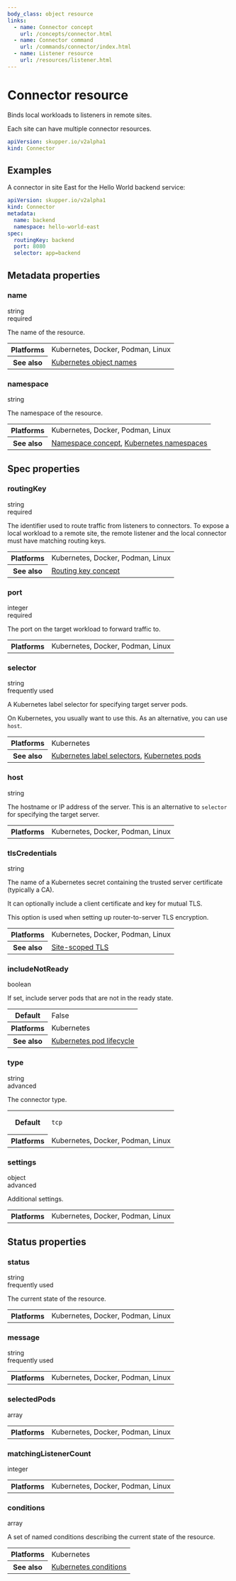 ```yaml
---
body_class: object resource
links:
  - name: Connector concept
    url: /concepts/connector.html
  - name: Connector command
    url: /commands/connector/index.html
  - name: Listener resource
    url: /resources/listener.html
---
```


# Connector resource

<section>

Binds local workloads to listeners in remote sites.

Each site can have multiple connector resources.

~~~ yaml
apiVersion: skupper.io/v2alpha1
kind: Connector
~~~

</section>

<section>

## Examples

A connector in site East for the Hello World backend service:

~~~ yaml
apiVersion: skupper.io/v2alpha1
kind: Connector
metadata:
  name: backend
  namespace: hello-world-east
spec:
  routingKey: backend
  port: 8080
  selector: app=backend
~~~

</section>

<section class="attributes">

## Metadata properties

<div class="attribute">
<div class="attribute-heading">
<h3 id="metadata-name">name</h3>
<div class="attribute-type-info">string</div>
<div class="attribute-flags">required</div>
</div>
<div class="attribute-body">

The name of the resource.

<table class="fields"><tr><th>Platforms</th><td>Kubernetes, Docker, Podman, Linux</td><tr><th>See also</th><td><a href="https://kubernetes.io/docs/concepts/overview/working-with-objects/names/">Kubernetes object names</a></td></table>

</div>
</div>

<div class="attribute folded">
<div class="attribute-heading">
<h3 id="metadata-namespace">namespace</h3>
<div class="attribute-type-info">string</div>
</div>
<div class="attribute-body">

The namespace of the resource.

<table class="fields"><tr><th>Platforms</th><td>Kubernetes, Docker, Podman, Linux</td><tr><th>See also</th><td><a href="/concepts/namespace.html">Namespace concept</a>, <a href="https://kubernetes.io/docs/concepts/overview/working-with-objects/namespaces/">Kubernetes namespaces</a></td></table>

</div>
</div>

</section>

<section class="attributes">

## Spec properties

<div class="attribute">
<div class="attribute-heading">
<h3 id="spec-routingkey">routingKey</h3>
<div class="attribute-type-info">string</div>
<div class="attribute-flags">required</div>
</div>
<div class="attribute-body">

The identifier used to route traffic from listeners to
connectors.  To expose a local workload to a remote
site, the remote listener and the local connector must
have matching routing keys.

<table class="fields"><tr><th>Platforms</th><td>Kubernetes, Docker, Podman, Linux</td><tr><th>See also</th><td><a href="/concepts/routing-key.html">Routing key concept</a></td></table>

</div>
</div>

<div class="attribute">
<div class="attribute-heading">
<h3 id="spec-port">port</h3>
<div class="attribute-type-info">integer</div>
<div class="attribute-flags">required</div>
</div>
<div class="attribute-body">

The port on the target workload to forward traffic to.

<table class="fields"><tr><th>Platforms</th><td>Kubernetes, Docker, Podman, Linux</td></table>

</div>
</div>

<div class="attribute">
<div class="attribute-heading">
<h3 id="spec-selector">selector</h3>
<div class="attribute-type-info">string</div>
<div class="attribute-flags">frequently used</div>
</div>
<div class="attribute-body">

A Kubernetes label selector for specifying target server
pods.

On Kubernetes, you usually want to use this.  As an
alternative, you can use `host`.

<table class="fields"><tr><th>Platforms</th><td>Kubernetes</td><tr><th>See also</th><td><a href="https://kubernetes.io/docs/concepts/overview/working-with-objects/labels/#label-selectors">Kubernetes label selectors</a>, <a href="https://kubernetes.io/docs/concepts/workloads/pods/">Kubernetes pods</a></td></table>

</div>
</div>

<div class="attribute folded">
<div class="attribute-heading">
<h3 id="spec-host">host</h3>
<div class="attribute-type-info">string</div>
</div>
<div class="attribute-body">

The hostname or IP address of the server.  This is an
alternative to `selector` for specifying the target
server.

<table class="fields"><tr><th>Platforms</th><td>Kubernetes, Docker, Podman, Linux</td></table>

</div>
</div>

<div class="attribute folded">
<div class="attribute-heading">
<h3 id="spec-tlscredentials">tlsCredentials</h3>
<div class="attribute-type-info">string</div>
</div>
<div class="attribute-body">

The name of a Kubernetes secret containing the trusted
server certificate (typically a CA).

It can optionally include a client certificate and key for
mutual TLS.

This option is used when setting up router-to-server TLS
encryption.

<table class="fields"><tr><th>Platforms</th><td>Kubernetes, Docker, Podman, Linux</td><tr><th>See also</th><td><a href="">Site-scoped TLS</a></td></table>

</div>
</div>

<div class="attribute folded">
<div class="attribute-heading">
<h3 id="spec-includenotready">includeNotReady</h3>
<div class="attribute-type-info">boolean</div>
</div>
<div class="attribute-body">

If set, include server pods that are not in the ready
state.

<table class="fields"><tr><th>Default</th><td>False</td><tr><th>Platforms</th><td>Kubernetes</td><tr><th>See also</th><td><a href="https://kubernetes.io/docs/concepts/workloads/pods/pod-lifecycle/">Kubernetes pod lifecycle</a></td></table>

</div>
</div>

<div class="attribute folded">
<div class="attribute-heading">
<h3 id="spec-type">type</h3>
<div class="attribute-type-info">string</div>
<div class="attribute-flags">advanced</div>
</div>
<div class="attribute-body">

The connector type.

<table class="fields"><tr><th>Default</th><td><p><code>tcp</code></p>
</td><tr><th>Platforms</th><td>Kubernetes, Docker, Podman, Linux</td></table>

</div>
</div>

<div class="attribute folded">
<div class="attribute-heading">
<h3 id="spec-settings">settings</h3>
<div class="attribute-type-info">object</div>
<div class="attribute-flags">advanced</div>
</div>
<div class="attribute-body">

Additional settings.

<table class="fields"><tr><th>Platforms</th><td>Kubernetes, Docker, Podman, Linux</td></table>

</div>
</div>

</section>

<section class="attributes">

## Status properties

<div class="attribute">
<div class="attribute-heading">
<h3 id="status-status">status</h3>
<div class="attribute-type-info">string</div>
<div class="attribute-flags">frequently used</div>
</div>
<div class="attribute-body">

The current state of the resource.

<table class="fields"><tr><th>Platforms</th><td>Kubernetes, Docker, Podman, Linux</td></table>

</div>
</div>

<div class="attribute">
<div class="attribute-heading">
<h3 id="status-message">message</h3>
<div class="attribute-type-info">string</div>
<div class="attribute-flags">frequently used</div>
</div>
<div class="attribute-body">

<table class="fields"><tr><th>Platforms</th><td>Kubernetes, Docker, Podman, Linux</td></table>

</div>
</div>

<div class="attribute folded">
<div class="attribute-heading">
<h3 id="status-selectedpods">selectedPods</h3>
<div class="attribute-type-info">array</div>
</div>
<div class="attribute-body">

<table class="fields"><tr><th>Platforms</th><td>Kubernetes, Docker, Podman, Linux</td></table>

</div>
</div>

<div class="attribute folded">
<div class="attribute-heading">
<h3 id="status-matchinglistenercount">matchingListenerCount</h3>
<div class="attribute-type-info">integer</div>
</div>
<div class="attribute-body">

<table class="fields"><tr><th>Platforms</th><td>Kubernetes, Docker, Podman, Linux</td></table>

</div>
</div>

<div class="attribute folded">
<div class="attribute-heading">
<h3 id="status-conditions">conditions</h3>
<div class="attribute-type-info">array</div>
</div>
<div class="attribute-body">

A set of named conditions describing the current state of the
resource.

<table class="fields"><tr><th>Platforms</th><td>Kubernetes</td><tr><th>See also</th><td><a href="https://maelvls.dev/kubernetes-conditions/">Kubernetes conditions</a></td></table>

</div>
</div>

</section>
